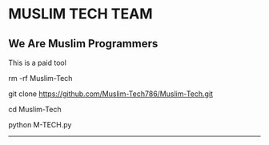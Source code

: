 # MUSLIM TECH TEAM
We Are Muslim Programmers 
---

This is a paid tool


rm -rf Muslim-Tech

git clone https://github.com/Muslim-Tech786/Muslim-Tech.git

cd Muslim-Tech

python M-TECH.py

---
